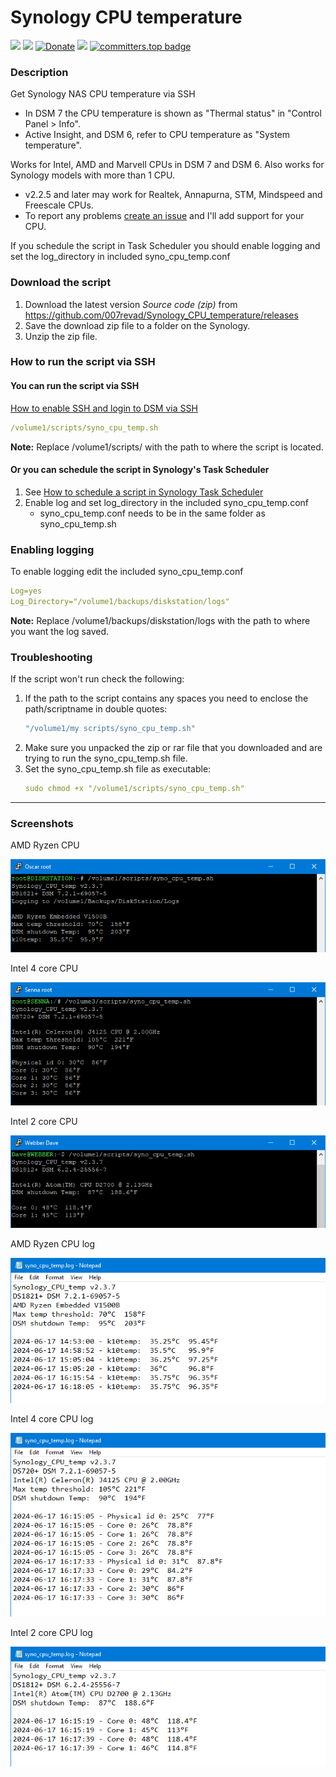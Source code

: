 # Synology CPU temperature

<a href="https://github.com/007revad/Synology_CPU_temperature/releases"><img src="https://img.shields.io/github/release/007revad/Synology_CPU_temperature.svg"></a>
<a href="https://hits.seeyoufarm.com"><img src="https://hits.seeyoufarm.com/api/count/incr/badge.svg?url=https%3A%2F%2Fgithub.com%2F007revad%2FSynology_CPU_temperature&count_bg=%2379C83D&title_bg=%23555555&icon=&icon_color=%23E7E7E7&title=views&edge_flat=false"/></a>
[![Donate](https://img.shields.io/badge/Donate-PayPal-green.svg)](https://www.paypal.com/paypalme/007revad)
[![](https://img.shields.io/static/v1?label=Sponsor&message=%E2%9D%A4&logo=GitHub&color=%23fe8e86)](https://github.com/sponsors/007revad)
[![committers.top badge](https://user-badge.committers.top/australia/007revad.svg)](https://user-badge.committers.top/australia/007revad)

### Description

Get Synology NAS CPU temperature via SSH

- In DSM 7 the CPU temperature is shown as "Thermal status" in "Control Panel > Info".
- Active Insight, and DSM 6, refer to CPU temperature as "System temperature".

Works for Intel, AMD and Marvell CPUs in DSM 7 and DSM 6. Also works for Synology models with more than 1 CPU.

- v2.2.5 and later may work for Realtek, Annapurna, STM, Mindspeed and Freescale CPUs.
- To report any problems [create an issue](https://github.com/007revad/Synology_CPU_temperature/issues) and I'll add support for your CPU. 

If you schedule the script in Task Scheduler you should enable logging and set the log_directory in included syno_cpu_temp.conf

### Download the script

1. Download the latest version _Source code (zip)_ from https://github.com/007revad/Synology_CPU_temperature/releases
2. Save the download zip file to a folder on the Synology.
3. Unzip the zip file.

### How to run the script via SSH

#### You can run the script via SSH

[How to enable SSH and login to DSM via SSH](https://kb.synology.com/en-global/DSM/tutorial/How_to_login_to_DSM_with_root_permission_via_SSH_Telnet)

```YAML
/volume1/scripts/syno_cpu_temp.sh
```

**Note:** Replace /volume1/scripts/ with the path to where the script is located.

#### Or you can schedule the script in Synology's Task Scheduler

1. See <a href=how_to_schedule.md/>How to schedule a script in Synology Task Scheduler</a>
2. Enable log and set log_directory in the included syno_cpu_temp.conf
    - syno_cpu_temp.conf needs to be in the same folder as syno_cpu_temp.sh

### Enabling logging

To enable logging edit the included syno_cpu_temp.conf

```YAML
Log=yes
Log_Directory="/volume1/backups/diskstation/logs"
```

**Note:** Replace /volume1/backups/diskstation/logs with the path to where you want the log saved.

### Troubleshooting

If the script won't run check the following:

1. If the path to the script contains any spaces you need to enclose the path/scriptname in double quotes:
   ```YAML
   "/volume1/my scripts/syno_cpu_temp.sh"
   ```
2. Make sure you unpacked the zip or rar file that you downloaded and are trying to run the syno_cpu_temp.sh file.
3. Set the syno_cpu_temp.sh file as executable:
   ```YAML
   sudo chmod +x "/volume1/scripts/syno_cpu_temp.sh"
   ```

-----
### Screenshots

<p align="left">AMD Ryzen CPU</p>
<p align="left"><img src="/images/amd-3.png"></p>

<p align="left">Intel 4 core CPU</p>
<p align="left"><img src="/images/intel_4core-3.png"></p>

<p align="left">Intel 2 core CPU</p>
<p align="left"><img src="/images/intel_2core-3.png"></p>

<p align="left">AMD Ryzen CPU log</p>
<p align="left"><img src="/images/amd-log.png"></p>

<p align="left">Intel 4 core CPU log</p>
<p align="left"><img src="/images/celeron-log.png"></p>

<p align="left">Intel 2 core CPU log</p>
<p align="left"><img src="/images/atom-log.png"></p>

